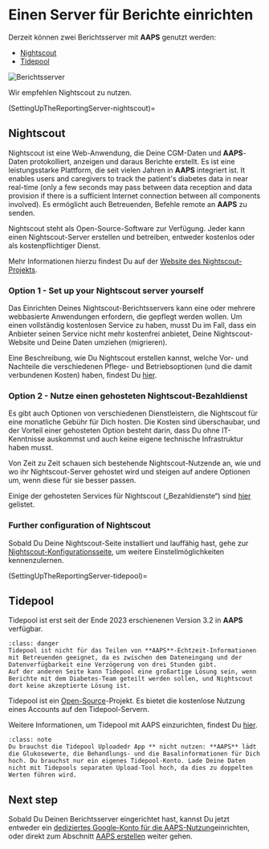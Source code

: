 # Einen Server für Berichte einrichten

Derzeit können zwei Berichtsserver mit **AAPS** genutzt werden:

- [Nightscout](https://nightscout.github.io/)
- [Tidepool](https://www.tidepool.org/)

![Berichtsserver](../images/Building-the-App/ReportingServer.png)

Wir empfehlen Nightscout zu nutzen.

(SettingUpTheReportingServer-nightscout)=
## Nightscout

Nightscout ist eine Web-Anwendung, die Deine CGM-Daten und **AAPS**-Daten protokolliert, anzeigen und daraus Berichte erstellt. Es ist eine leistungsstarke Plattform, die seit vielen Jahren in **AAPS** integriert ist. It enables users and caregivers to track the patient's diabetes data in near real-time (only a few seconds may pass between data reception and data provision if there is a sufficient Internet connection between all components involved). Es ermöglicht auch Betreuenden, Befehle remote an **AAPS** zu senden.

Nightscout steht als Open-Source-Software zur Verfügung. Jeder kann einen Nightscout-Server erstellen und betreiben, entweder kostenlos oder als kostenpflichtiger Dienst.

Mehr Informationen hierzu findest Du auf der [Website des Nightscout-Projekts](http://nightscout.github.io/).

### Option 1 - Set up your Nightscout server yourself

Das Einrichten Deines Nightscout-Berichtsservers kann eine oder mehrere webbasierte Anwendungen erfordern, die gepflegt werden wollen. Um einen vollständig kostenlosen Service zu haben, musst Du im Fall, dass ein Anbieter seinen Service nicht mehr kostenfrei anbietet, Deine Nightscout-Website und Deine Daten umziehen (migrieren).

Eine Beschreibung, wie Du Nightscout erstellen kannst, welche Vor- und Nachteile die verschiedenen Pflege- und Betriebsoptionen (und die damit verbundenen Kosten) haben, findest Du [hier](https://nightscout.github.io/nightscout/new_user/#free-diy).

### Option 2 - Nutze einen gehosteten Nightscout-Bezahldienst

Es gibt auch Optionen von verschiedenen Dienstleistern, die Nightscout für eine monatliche Gebühr für Dich hosten. Die Kosten sind überschaubar, und der Vorteil einer gehosteten Option besteht darin, dass Du ohne IT-Kenntnisse auskommst und auch keine eigene technische Infrastruktur haben musst.


Von Zeit zu Zeit schauen sich bestehende Nightscout-Nutzende an, wie und wo ihr Nightscout-Server gehostet wird und steigen auf andere Optionen um, wenn diese für sie besser passen.

Einige der gehosteten Services für Nightscout („Bezahldienste“) sind [hier](https://nightscout.github.io/nightscout/new_user/#vendors-comparison-table) gelistet.

### Further configuration of Nightscout

Sobald Du Deine Nightscout-Seite installiert und lauffähig hast, gehe zur [Nightscout-Konfigurationsseite](../SettingUpAaps/Nightscout.md), um weitere Einstellmöglichkeiten kennenzulernen.

(SettingUpTheReportingServer-tidepool)=
## Tidepool

Tidepool ist erst seit der Ende 2023 erschienenen Version 3.2 in **AAPS** verfügbar.

```{admonition} Tidepool with **AAPS** is only for reporting
:class: danger  
Tidepool ist nicht für das Teilen von **AAPS**-Echtzeit-Informationen mit Betreuenden geeignet, da es zwischen dem Dateneingang und der Datenverfügbarkeit eine Verzögerung von drei Stunden gibt.  
Auf der anderen Seite kann Tidepool eine großartige Lösung sein, wenn Berichte mit dem Diabetes-Team geteilt werden sollen, und Nightscout dort keine akzeptierte Lösung ist.  
```

Tidepool ist ein [Open-Source](https://github.com/tidepool-org)-Projekt. Es bietet die kostenlose Nutzung eines Accounts auf den Tidepool-Servern.

Weitere Informationen, um Tidepool mit AAPS einzurichten, findest Du [hier](../SettingUpAaps/Tidepool.md).

```{admonition} **AAPS** has a the uploader for Tidepool integrated
:class: note
Du brauchst die Tidepool Uploadedr App ** nicht nutzen: **AAPS** lädt die Glukosewerte, die Behandlungs- und die Basalinformationen für Dich hoch. Du brauchst nur ein eigenes Tidepool-Konto. Lade Deine Daten nicht mit Tidepools separaten Upload-Tool hoch, da dies zu doppelten Werten führen wird.  
```

## Next step

Sobald Du Deinen Berichtsserver eingerichtet hast, kannst Du jetzt entweder ein [dediziertes Google-Konto für die AAPS-Nutzung](../UsefulLinks/DedicatedGoogleAccountForAaps.md)einrichten, oder direkt zum Abschnitt [AAPS erstellen](../SettingUpAaps/BuildingAaps.md) weiter gehen. 